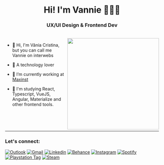 <h1 align="center">Hi! I'm Vannie 👩🏻‍💻</h1>
<h3 align="center">UX/UI Design & Frontend Dev</h3>

</br>
<img align="right" width="300px" src="https://64.media.tumblr.com/dab8ecbf6e2440331f3de540595f2578/7b5985bab383cca1-c6/s540x810/45eb2a4efefe2bbc99bec3015244d284ce94a873.png" />

- 🤘 Hi, I'm Vânia Cristina, but you can call me Vannie on interwebs

- 💞 A technology lover

- 🔭 I’m currently working at [Maxinst](https://maxinst.com.br/)

- 📝 I'm studying React, Typescript, VueJS, Angular, Materialize and other frontend tools.

</br></br></br>

----
<h3>Let's connect:</h3>
 
[![Outlook](https://img.shields.io/badge/-Outlook-0078D4?style=for-the-badge&logo=microsoft-outlook&logoColor=white&link=mailto:vaniacristina.s@live.com)](mailto:vaniacristina.s@live.com)
[![Gmail](https://img.shields.io/badge/-Gmail-D14836?style=for-the-badge&logo=Gmail&logoColor=white&link=mailto:vaniacristinast@gmail.com)](mailto:vaniacristinast@gmail.com)
[![Linkedin](https://img.shields.io/badge/-Linkedin-blue?style=for-the-badge&logo=Linkedin&logoColor=white&link=https://www.linkedin.com/in/vanniexp/)](https://www.linkedin.com/in/vanniexp/)
[![Behance](https://img.shields.io/badge/-Behance-3F3F3F?style=for-the-badge&logo=Behance&logoColor=white&link=https://www.behance.net/vanniexp)](https://www.behance.net/vanniexp)
[![Instagram](https://img.shields.io/badge/-Instagram-AA00FF?style=for-the-badge&logo=Instagram&logoColor=white&link=https://www.instagram.com/vanniexp/)](https://www.instagram.com/vanniexp/)
[![Spotify](https://img.shields.io/badge/-Spotify-52AA61?style=for-the-badge&logo=Spotify&logoColor=white&link=https://open.spotify.com/user/12160808019)](https://open.spotify.com/user/12160808019)
[![Playstation Tag](https://img.shields.io/badge/-PSN-003791?style=for-the-badge&logo=Playstation&logoColor=white&link=https://my.playstation.com/profile/vanniexp)](https://my.playstation.com/profile/vanniexp)
[![Steam](https://img.shields.io/badge/-Steam-1E1E1E?style=for-the-badge&logo=Steam&logoColor=white&link=https://steamcommunity.com/id/vanniexp/)](https://steamcommunity.com/id/vanniexp/)


